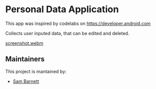 # Personal Data Application

This app was inspired by codelabs on https://developer.android.com

Collects user inputed data, that can be edited and deleted. 

[screenshot.webm](https://user-images.githubusercontent.com/51298088/184948368-a74f11c5-e4fd-4d89-9456-78c14d58de28.webm)





## Maintainers
This project is mantained by:
* [Sam Barnett](http://github.com/BlueRinzler)
